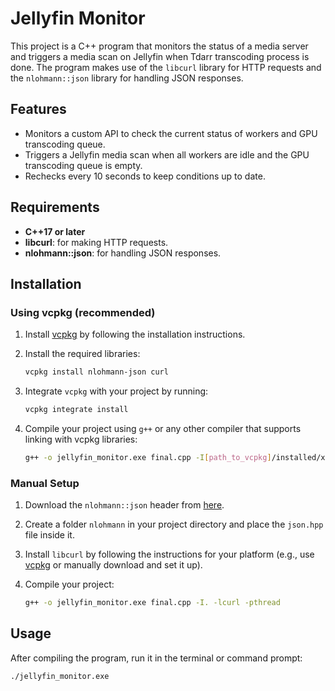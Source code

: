 # Jellyfin Monitor

This project is a C++ program that monitors the status of a media server and triggers a media scan on Jellyfin when Tdarr transcoding process is done. The program makes use of the `libcurl` library for HTTP requests and the `nlohmann::json` library for handling JSON responses.

## Features

- Monitors a custom API to check the current status of workers and GPU transcoding queue.
- Triggers a Jellyfin media scan when all workers are idle and the GPU transcoding queue is empty.
- Rechecks every 10 seconds to keep conditions up to date.

## Requirements

- **C++17 or later**
- **libcurl**: for making HTTP requests.
- **nlohmann::json**: for handling JSON responses.

## Installation

### Using vcpkg (recommended)

1. Install [vcpkg](https://github.com/microsoft/vcpkg) by following the installation instructions.
2. Install the required libraries:

    ```bash
    vcpkg install nlohmann-json curl
    ```

3. Integrate `vcpkg` with your project by running:

    ```bash
    vcpkg integrate install
    ```

4. Compile your project using `g++` or any other compiler that supports linking with vcpkg libraries:

    ```bash
    g++ -o jellyfin_monitor.exe final.cpp -I[path_to_vcpkg]/installed/x64-windows/include -L[path_to_vcpkg]/installed/x64-windows/lib -lcurl -pthread
    ```

### Manual Setup

1. Download the `nlohmann::json` header from [here](https://raw.githubusercontent.com/nlohmann/json/develop/single_include/nlohmann/json.hpp).
2. Create a folder `nlohmann` in your project directory and place the `json.hpp` file inside it.
3. Install `libcurl` by following the instructions for your platform (e.g., use [vcpkg](https://github.com/microsoft/vcpkg) or manually download and set it up).
4. Compile your project:

    ```bash
    g++ -o jellyfin_monitor.exe final.cpp -I. -lcurl -pthread
    ```

## Usage

After compiling the program, run it in the terminal or command prompt:

```bash
./jellyfin_monitor.exe
